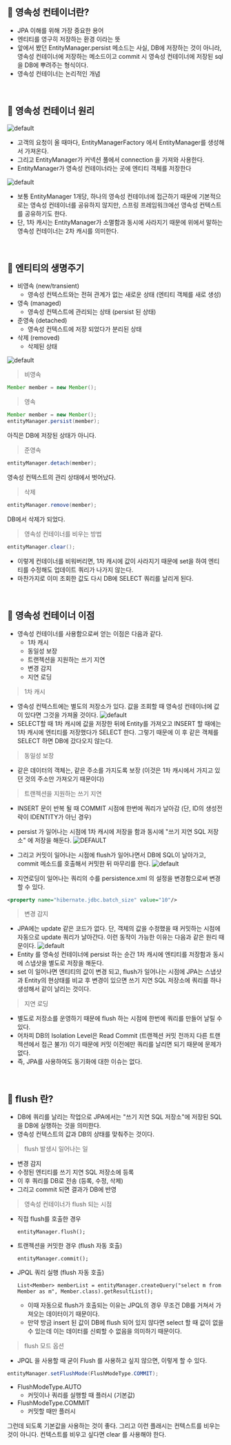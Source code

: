 📌 영속성 컨테이너란?
-
* JPA 이해를 위해 가장 중요한 용어
* 엔티티를 영구히 저장하는 환경 이라는 뜻
* 앞에서 봤던 EntityManager.persist 메소드는 사실, DB에 저장하는 것이 아니라, 영속성 컨테이너에 저장하는 메소드이고 commit 시 영속성 컨테이너에 저장된 sql을 DB에 뿌려주는 형식이다.
* 영속성 컨테이너는 논리적인 개념


<br/>

📌 영속성 컨테이너 원리
-
![default](./img/b6f321e77e15419ebc01104d53ea4a17.png)
* 고객의 요청이 올 때마다, EntityManagerFactory 에서 EntityManager를 생성해서 가져온다.
* 그리고 EntityManager가 커넥션 풀에서 connection 을 가져와 사용한다.
* EntityManager가 영속성 컨테이너라는 곳에 엔티티 객체를 저장한다

![default](./img/cb36d9f33ad94f8dbeae9a9a5d5648f9.png)
* 보통 EntityManager 1개당, 하나의 영속성 컨테이너에 접근하기 때문에 기본적으로는 영속성 컨테이너를 공유하지 않지만, 스프링 프레임워크에선 영속성 컨텍스트를 공유하기도 한다.
* 단, 1차 캐시는 EntityManager가 소멸함과 동시에 사라지기 때문에 위에서 말하는 영속성 컨테이너는 2차 캐시를 의미한다.


<br/>

📌 엔티티의 생명주기
-
* 비영속 (new/transient)
    * 영속성 컨텍스트와는 전혀 관계가 없는 새로운 상태 (엔티티 객체를 새로 생성)
* 영속 (managed)
    * 영속성 컨텍스트에 관리되는 상태 (persist 된 상태)
* 준영속 (detached)
    * 영속성 컨텍스트에 저장 되었다가 분리된 상태
* 삭제 (removed)
    * 삭제된 상태

![default](./img/899c9086ca8b4cd0aaa0428600cb3591.png)

> 비영속
```java
Member member = new Member();
```

> 영속
```java
Member member = new Member();
entityManager.persist(member);
```
아직은 DB에 저장된 상태가 아니다.

> 준영속
```java
entityManager.detach(member);
```
영속성 컨텍스트의 관리 상태에서 벗어났다.

> 삭제
```java
entityManager.remove(member);
```
DB에서 삭제가 되었다.

> 영속성 컨테이너를 비우는 방법
```java
entityManager.clear();
```
* 이렇게 컨테이너를 비워버리면, 1차 캐시에 값이 사라지기 때문에 set을 하여 엔티티를 수정해도 업데이트 쿼리가 나가지 않는다.
* 마찬가지로 이미 조회한 값도 다시 DB에 SELECT 쿼리를 날리게 된다.



<br/>


📌 영속성 컨테이너 이점
-
* 영속성 컨테이너를 사용함으로써 얻는 이점은 다음과 같다.
    * 1차 캐시
    * 동일성 보장
    * 트랜젝션을 지원하는 쓰기 지연
    * 변경 감지
    * 지연 로딩

> 1차 캐시 
* 영속성 컨텍스트에는 별도의 저장소가 있다. 값을 조회할 때 영속성 컨테이너에 값이 있다면 그것을 가져올 것이다. 
![default](./img/d93ffb83657c490c85b8500d4ec34848.png)
* SELECT할 때 1차 캐시에 값을 저장한 뒤에 Entity를 가져오고 INSERT 할 때에는 1차 캐시에 엔티티를 저장했다가 SELECT 한다. 그렇기 때문에 이 후 같은 객체를 SELECT 하면 DB에 갔다오지 않는다.

> 동일성 보장
* 같은 데이터의 객체는, 같은 주소를 가지도록 보장 (이것은 1차 캐시에서 가지고 있던 것의 주소만 가져오기 때문이다)

> 트랜젝션을 지원하는 쓰기 지연
* INSERT 문이 반복 될 때 COMMIT 시점에 한번에 쿼리가 날아감 (단, ID의 생성전략이 IDENTITY가 아닌 경우)
* persist 가 일어나는 시점에 1차 캐시에 저장을 함과 동시에 "쓰기 지연 SQL 저장소" 에 저장을 해둔다.
![DEFAULT](./IMG/D4496F54FAA84C9C8DBD10188B22F23B.PNG)
* 그리고 커밋이 일어나는 시점에 flush가 일어나면서 DB에 SQL이 날아가고, commit 메소드를 호출해서 커밋한 뒤 마무리를 한다.
![default](./img/b3695710462e4b9f83697ef13160fd35.png)

* 지연로딩이 일어나는 쿼리의 수를 persistence.xml 의 설정을 변경함으로써 변경할 수 있다.
```xml
<property name="hibernate.jdbc.batch_size" value="10"/>
```

> 변경 감지
* JPA에는 update 같은 코드가 없다. 단, 객체의 값을 수정했을 때 커밋하는 시점에 자동으로 update 쿼리가 날아간다. 이런 동작이 가능한 이유는 다음과 같은 원리 때문이다.
![default](./img/25ffaebd779542029a76b213b422356d.png)
* Entity 를 영속성 컨테이너에 persist 하는 순간 1차 캐시에 엔티티를 저장함과 동시에 스냅샷을 별도로 저장을 해둔다.
* set 이 일어나면 엔티티의 값이 변경 되고, flush가 일어나는 시점에 JPA는 스냅샷과 Entity의 현상태를 비교 후 변경이 있으면 쓰기 지연 SQL 저장소에  쿼리를 하나 생성해서 같이 날리는 것이다.


> 지연 로딩
* 별도로 저장소를 운영하기 때문에 flush 하는 시점에 한번에 쿼리를 만들어 날릴 수 있다. 
* 어차피 DB의 Isolation Level은 Read Commit (트랜젝션 커밋 전까지 다른 트랜젝션에서 접근 불가) 이기 때문에 커밋 이전에만 쿼리를 날리면 되기 때문에 문제가 없다.
* 즉, JPA를 사용하여도 동기화에 대한 이슈는 없다.



<br/>


📌 flush 란?
-
* DB에 쿼리를 날리는 작업으로 JPA에서는 "쓰기 지연 SQL 저장소"에 저장된 SQL을 DB에 실행하는 것을 의미한다.
* 영속성 컨텍스트의 값과 DB의 상태를 맞춰주는 것이다.

> flush 발생시 일어나는 일
* 변경 감지
* 수정된 엔티티를 쓰기 지연 SQL 저장소에 등록
* 이 후 쿼리를 DB로 전송 (등록, 수정, 삭제)
* 그리고 commit 되면 결과가 DB에 반영

> 영속성 컨테이너가 flush 되는 시점
* 직접 flush를 호출한 경우
    ```text
    entityManager.flush();
    ```
* 트랜젝션을 커밋한 경우 (flush 자동 호출)
    ```text
    entityManager.commit();
    ```
* JPQL 쿼리 실행 (flush 자동 호출)
    ```text
    List<Member> memberList = entityManager.createQuery("select m from Member as m", Member.class).getResultList();
    ```
    * 이때 자동으로 flush가 호출되는 이유는 JPQL의 경우 무조건 DB를 거쳐서 가져오는 데이터이기 때문이다.
    * 만약 방금 insert 된 값이 DB에 flush 되어 있지 않다면 select 할 때 값이 없을 수 있는데 이는 데이터를 신뢰할 수 없음을 의미하기 때문이다.

> flush 모드 옵션
* JPQL 을 사용할 때 굳이 Flush 를 사용하고 싶지 않으면, 이렇게 할 수 있다.

```java
entityManager.setFlushMode(FlushModeType.COMMIT);
```
* FlushModeType.AUTO
    * 커밋이나 쿼리를 실행할 때 플러시 (기본값)
* FlushModeType.COMMIT
    * 커밋할 때만 플러시

그런데 되도록 기본값을 사용하는 것이 좋다.
그리고 이런 플래시는 컨텍스트를 비우는 것이 아니다. 컨텍스트를 비우고 싶다면 clear 를 사용해야 한다.




